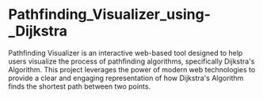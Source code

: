 # Pathfinding_Visualizer_using-_Dijkstra
Pathfinding Visualizer is an interactive web-based tool designed to help users visualize the process of pathfinding algorithms, specifically Dijkstra's Algorithm. This project leverages the power of modern web technologies to provide a clear and engaging representation of how Dijkstra's Algorithm finds the shortest path between two points.
